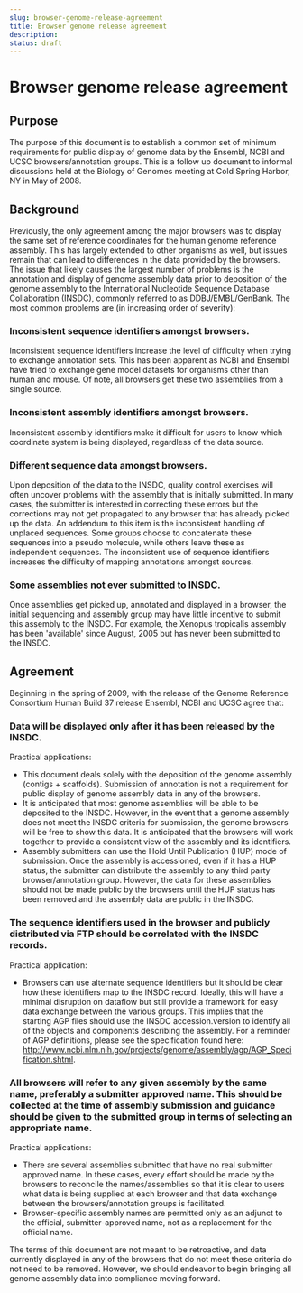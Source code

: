 ```yaml
---
slug: browser-genome-release-agreement
title: Browser genome release agreement
description:
status: draft
---
```


# Browser genome release agreement

## Purpose

The purpose of this document is to establish a common set of minimum requirements for public display of genome data by the Ensembl, NCBI and UCSC browsers/annotation groups. This is a follow up document to informal discussions held at the Biology of Genomes meeting at Cold Spring Harbor, NY in May of 2008.

## Background
Previously, the only agreement among the major browsers was to display the same set of reference coordinates for the human genome reference assembly. This has largely extended to other organisms as well, but issues remain that can lead to differences in the data provided by the browsers. The issue that likely causes the largest number of problems is the annotation and display of genome assembly data prior to deposition of the genome assembly to the International Nucleotide Sequence Database Collaboration (INSDC), commonly referred to as DDBJ/EMBL/GenBank. The most common problems are (in increasing order of severity):

### Inconsistent sequence identifiers amongst browsers.

Inconsistent sequence identifiers increase the level of difficulty when trying to exchange annotation sets. This has been apparent as NCBI and Ensembl have tried to exchange gene model datasets for organisms other than human and mouse. Of note, all browsers get these two assemblies from a single source.

### Inconsistent assembly identifiers amongst browsers.

Inconsistent assembly identifiers make it difficult for users to know which coordinate system is being displayed, regardless of the data source.

### Different sequence data amongst browsers.

Upon deposition of the data to the INSDC, quality control exercises will often uncover problems with the assembly that is initially submitted. In many cases, the submitter is interested in correcting these errors but the corrections may not get propagated to any browser that has already picked up the data. An addendum to this item is the inconsistent handling of unplaced sequences. Some groups choose to concatenate these sequences into a pseudo molecule, while others leave these as independent sequences. The inconsistent use of sequence identifiers increases the difficulty of mapping annotations amongst sources.

### Some assemblies not ever submitted to INSDC.

Once assemblies get picked up, annotated and displayed in a browser, the initial sequencing and assembly group may have little incentive to submit this assembly to the INSDC. For example, the Xenopus tropicalis assembly has been 'available' since August, 2005 but has never been submitted to the INSDC.

## Agreement

Beginning in the spring of 2009, with the release of the Genome Reference Consortium Human Build 37 release Ensembl, NCBI and UCSC agree that:

### Data will be displayed only after it has been released by the INSDC.

Practical applications:

* This document deals solely with the deposition of the genome assembly (contigs + scaffolds). Submission of annotation is not a requirement for public display of genome assembly data in any of the browsers.
* It is anticipated that most genome assemblies will be able to be deposited to the INSDC. However, in the event that a genome assembly does not meet the INSDC criteria for submission, the genome browsers will be free to show this data. It is anticipated that the browsers will work together to provide a consistent view of the assembly and its identifiers.
* Assembly submitters can use the Hold Until Publication (HUP) mode of submission. Once the assembly is accessioned, even if it has a HUP status, the submitter can distribute the assembly to any third party browser/annotation group. However, the data for these assemblies should not be made public by the browsers until the HUP status has been removed and the assembly data are public in the INSDC.

### The sequence identifiers used in the browser and publicly distributed via FTP should be correlated with the INSDC records.

Practical application:

* Browsers can use alternate sequence identifiers but it should be clear how these identifiers map to the INSDC record. Ideally, this will have a minimal disruption on dataflow but still provide a framework for easy data exchange between the various groups. This implies that the starting AGP files should use the INSDC accession.version to identify all of the objects and components describing the assembly. For a reminder of AGP definitions, please see the specification found here: http://www.ncbi.nlm.nih.gov/projects/genome/assembly/agp/AGP_Specification.shtml.

### All browsers will refer to any given assembly by the same name, preferably a submitter approved name. This should be collected at the time of assembly submission and guidance should be given to the submitted group in terms of selecting an appropriate name.

Practical applications:

* There are several assemblies submitted that have no real submitter approved name. In these cases, every effort should be made by the browsers to reconcile the names/assemblies so that it is clear to users what data is being supplied at each browser and that data exchange between the browsers/annotation groups is facilitated.
* Browser-specific assembly names are permitted only as an adjunct to the official, submitter-approved name, not as a replacement for the official name.

The terms of this document are not meant to be retroactive, and data currently displayed in any of the browsers that do not meet these criteria do not need to be removed. However, we should endeavor to begin bringing all genome assembly data into compliance moving forward.

